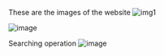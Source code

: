 These are the images of the website
![img1](https://github.com/user-attachments/assets/42f69e93-2657-42da-9627-750adea26c01)

![image](https://github.com/user-attachments/assets/2ee09b1f-6c9d-489d-b08a-80c216075c65)

Searching operation
![image](https://github.com/user-attachments/assets/ed90bd37-a8ef-4749-8cd1-b8af7a1a948f)




